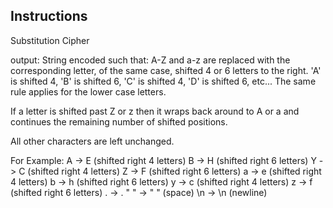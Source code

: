 ## Instructions

Substitution Cipher

output: String encoded such that:
  A-Z and a-z are replaced with the corresponding letter,
  of the same case, shifted 4 or 6 letters to the right. 'A'
  is shifted 4, 'B' is shifted 6, 'C' is shifted 4, 'D' is
  shifted 6, etc... The same rule applies for the lower case
  letters.

  If a letter is shifted past Z or z then it wraps
  back around to A or a and continues the remaining
  number of shifted positions.

  All other characters are left unchanged.

For Example:
A -> E (shifted right 4 letters)
B -> H (shifted right 6 letters)
Y -> C (shifted right 4 letters)
Z -> F (shifted right 6 letters)
a -> e (shifted right 4 letters)
b -> h (shifted right 6 letters)
y -> c (shifted right 4 letters)
z -> f (shifted right 6 letters)
. -> .
" " -> " " (space)
\n -> \n (newline)
